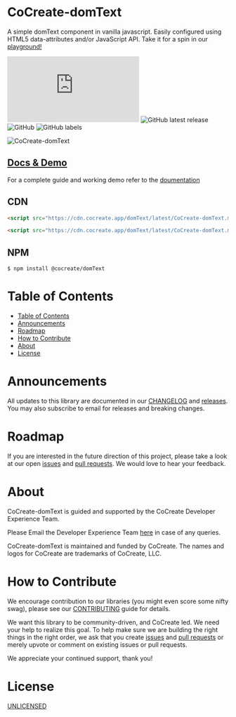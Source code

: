 # CoCreate-domText

A simple domText component in vanilla javascript. Easily configured using HTML5 data-attributes and/or JavaScript API. Take it for a spin in our [playground!](https://cocreate.app/docs/domText)

![GitHub file size in bytes](https://img.shields.io/github/size/CoCreate-app/CoCreate-domText/dist/CoCreate-domText.min.js?label=minified%20size&style=for-the-badge)
![GitHub latest release](https://img.shields.io/github/v/release/CoCreate-app/CoCreate-domText?style=for-the-badge)
![GitHub](https://img.shields.io/github/license/CoCreate-app/CoCreate-domText?style=for-the-badge)
![GitHub labels](https://img.shields.io/github/labels/CoCreate-app/CoCreate-domText/help%20wanted?style=for-the-badge)

![CoCreate-domText](https://cdn.cocreate.app/docs/CoCreate-domText.gif)

## [Docs & Demo](https://cocreate.app/docs/domText)

For a complete guide and working demo refer to the [doumentation](https://cocreate.app/docs/domText)

## CDN

```html
<script src="https://cdn.cocreate.app/domText/latest/CoCreate-domText.min.js"></script>
```

```html
<script src="https://cdn.cocreate.app/domText/latest/CoCreate-domText.min.css"></script>
```

## NPM

```shell
$ npm install @cocreate/domText
```

# Table of Contents

- [Table of Contents](#table-of-contents)
- [Announcements](#announcements)
- [Roadmap](#roadmap)
- [How to Contribute](#how-to-contribute)
- [About](#about)
- [License](#license)

<a name="announcements"></a>

# Announcements

All updates to this library are documented in our [CHANGELOG](https://github.com/CoCreate-app/CoCreate-domText/blob/master/CHANGELOG.md) and [releases](https://github.com/CoCreate-app/CoCreate-domText/releases). You may also subscribe to email for releases and breaking changes.

<a name="roadmap"></a>

# Roadmap

If you are interested in the future direction of this project, please take a look at our open [issues](https://github.com/CoCreate-app/CoCreate-domText/issues) and [pull requests](https://github.com/CoCreate-app/CoCreate-domText/pulls). We would love to hear your feedback.

<a name="about"></a>

# About

CoCreate-domText is guided and supported by the CoCreate Developer Experience Team.

Please Email the Developer Experience Team [here](mailto:develop@cocreate.app) in case of any queries.

CoCreate-domText is maintained and funded by CoCreate. The names and logos for CoCreate are trademarks of CoCreate, LLC.

<a name="contribute"></a>

# How to Contribute

We encourage contribution to our libraries (you might even score some nifty swag), please see our [CONTRIBUTING](https://github.com/CoCreate-app/CoCreate-domText/blob/master/CONTRIBUTING.md) guide for details.

We want this library to be community-driven, and CoCreate led. We need your help to realize this goal. To help make sure we are building the right things in the right order, we ask that you create [issues](https://github.com/CoCreate-app/CoCreate-domText/issues) and [pull requests](https://github.com/CoCreate-app/CoCreate-domText/pulls) or merely upvote or comment on existing issues or pull requests.

We appreciate your continued support, thank you!

# License

[UNLICENSED](https://github.com/CoCreate-app/CoCreate-domText/blob/master/LICENSE)
